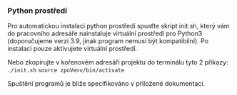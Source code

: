 ### Python prostředí
Pro automatickou instalaci python prostředí spusťte skript init.sh, který vám do pracovního adresáře nainstaluje virtuální prostředí pro Python3 (doporučujeme verzi 3.9, jinak program nemusí být kompatibilní). Po instalaci pouze aktivujete virtuální prostředí.

Nebo zkopírujte v kořenovém adresáři projektu do terminálu tyto 2 příkazy:
`./init.sh`
`source zpoVenv/bin/activate`

Spuštění programů je blíže specifikováno v přiložené dokumentaci.

